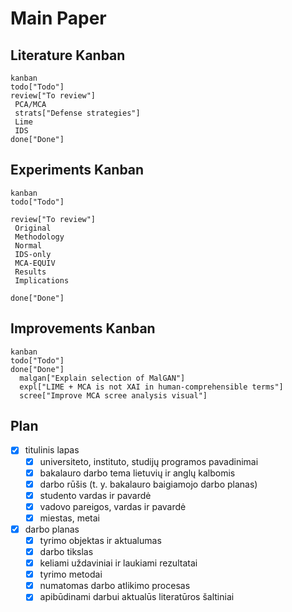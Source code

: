 # Main Paper

## Literature Kanban
```mermaid
kanban
todo["Todo"]
review["To review"]
 PCA/MCA
 strats["Defense strategies"]
 Lime
 IDS
done["Done"]
```

## Experiments Kanban
```mermaid
kanban
todo["Todo"]

review["To review"]
 Original
 Methodology
 Normal
 IDS-only
 MCA-EQUIV
 Results
 Implications
 
done["Done"]
```
## Improvements Kanban
```mermaid
kanban
todo["Todo"]
done["Done"]
  malgan["Explain selection of MalGAN"]
  expl["LIME + MCA is not XAI in human-comprehensible terms"]
  scree["Improve MCA scree analysis visual"]

```

## Plan

- [x] titulinis lapas
  - [x]  universiteto, instituto, studijų programos pavadinimai
  - [x]  bakalauro darbo tema lietuvių ir anglų kalbomis
  - [x]  darbo rūšis (t. y. bakalauro baigiamojo darbo planas)
  - [x]  studento vardas ir pavardė
  - [x]  vadovo pareigos, vardas ir pavardė
  - [x]  miestas, metai
- [x] darbo planas
  - [x]  tyrimo objektas ir aktualumas
  - [x]  darbo tikslas
  - [x]  keliami uždaviniai ir laukiami rezultatai
  - [x]  tyrimo metodai
  - [x]  numatomas darbo atlikimo procesas
  - [x]  apibūdinami darbui aktualūs literatūros šaltiniai